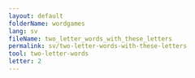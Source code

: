 ```yaml
---
layout: default
folderName: wordgames
lang: sv
fileName: two_letter_words_with_these_letters
permalink: sv/two-letter-words-with-these-letters
tool: two-letter-words
letter: 2
---
```

